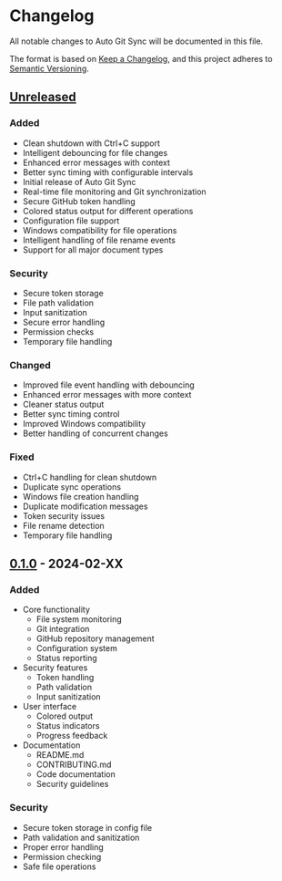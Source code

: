 # Changelog

All notable changes to Auto Git Sync will be documented in this file.

The format is based on [Keep a Changelog](https://keepachangelog.com/en/1.0.0/),
and this project adheres to [Semantic Versioning](https://semver.org/spec/v2.0.0.html).

## [Unreleased]

### Added
- Clean shutdown with Ctrl+C support
- Intelligent debouncing for file changes
- Enhanced error messages with context
- Better sync timing with configurable intervals
- Initial release of Auto Git Sync
- Real-time file monitoring and Git synchronization
- Secure GitHub token handling
- Colored status output for different operations
- Configuration file support
- Windows compatibility for file operations
- Intelligent handling of file rename events
- Support for all major document types

### Security
- Secure token storage
- File path validation
- Input sanitization
- Secure error handling
- Permission checks
- Temporary file handling

### Changed
- Improved file event handling with debouncing
- Enhanced error messages with more context
- Cleaner status output
- Better sync timing control
- Improved Windows compatibility
- Better handling of concurrent changes

### Fixed
- Ctrl+C handling for clean shutdown
- Duplicate sync operations
- Windows file creation handling
- Duplicate modification messages
- Token security issues
- File rename detection
- Temporary file handling

## [0.1.0] - 2024-02-XX

### Added
- Core functionality
  - File system monitoring
  - Git integration
  - GitHub repository management
  - Configuration system
  - Status reporting
- Security features
  - Token handling
  - Path validation
  - Input sanitization
- User interface
  - Colored output
  - Status indicators
  - Progress feedback
- Documentation
  - README.md
  - CONTRIBUTING.md
  - Code documentation
  - Security guidelines

### Security
- Secure token storage in config file
- Path validation and sanitization
- Proper error handling
- Permission checking
- Safe file operations

[Unreleased]: https://github.com/yourusername/auto-git-sync/compare/v0.1.0...HEAD
[0.1.0]: https://github.com/yourusername/auto-git-sync/releases/tag/v0.1.0
